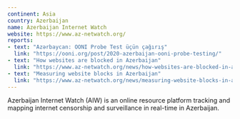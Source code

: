 ```yaml
---
continent: Asia
country: Azerbaijan
name: Azerbaijan Internet Watch
website: https://www.az-netwatch.org/
reports:
- text: "Azərbaycan: OONI Probe Test üçün çağırış"
  link: "https://ooni.org/post/2020-azerbaijan-ooni-probe-testing/"
- text: "How websites are blocked in Azerbaijan"
  link: "https://www.az-netwatch.org/news/how-websites-are-blocked-in-azerbaijan/"
- text: "Measuring website blocks in Azerbaijan"
  link: "https://www.az-netwatch.org/news/measuring-website-blocks-in-azerbaijan-ooni-forensics/"
---
```


Azerbaijan Internet Watch (AIW) is an online resource platform tracking and mapping internet censorship and surveillance in real-time in Azerbaijan.
